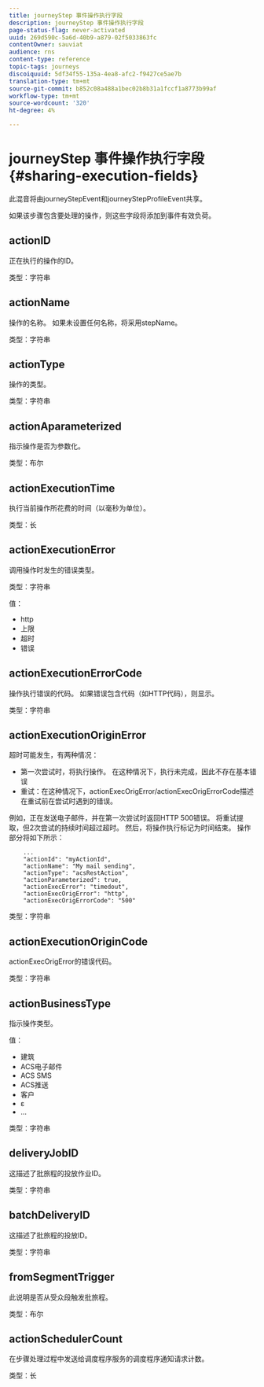 ```yaml
---
title: journeyStep 事件操作执行字段
description: journeyStep 事件操作执行字段
page-status-flag: never-activated
uuid: 269d590c-5a6d-40b9-a879-02f5033863fc
contentOwner: sauviat
audience: rns
content-type: reference
topic-tags: journeys
discoiquuid: 5df34f55-135a-4ea8-afc2-f9427ce5ae7b
translation-type: tm+mt
source-git-commit: b852c08a488a1bec02b8b31a1fccf1a8773b99af
workflow-type: tm+mt
source-wordcount: '320'
ht-degree: 4%

---
```



# journeyStep 事件操作执行字段 {#sharing-execution-fields}

此混音将由journeyStepEvent和journeyStepProfileEvent共享。

如果该步骤包含要处理的操作，则这些字段将添加到事件有效负荷。

## actionID

正在执行的操作的ID。

类型：字符串

## actionName

操作的名称。 如果未设置任何名称，将采用stepName。

类型：字符串

## actionType

操作的类型。

类型：字符串

## actionAparameterized

指示操作是否为参数化。

类型：布尔

## actionExecutionTime

执行当前操作所花费的时间（以毫秒为单位）。

类型：长

## actionExecutionError

调用操作时发生的错误类型。

类型：字符串

值：
* http
* 上限
* 超时
* 错误

## actionExecutionErrorCode

操作执行错误的代码。 如果错误包含代码（如HTTP代码），则显示。

类型：字符串

## actionExecutionOriginError

超时可能发生，有两种情况：

* 第一次尝试时，将执行操作。 在这种情况下，执行未完成，因此不存在基本错误
* 重试：在这种情况下，actionExecOrigError/actionExecOrigErrorCode描述在重试前在尝试时遇到的错误。

例如，正在发送电子邮件，并在第一次尝试时返回HTTP 500错误。 将重试提取，但2次尝试的持续时间超过超时。 然后，将操作执行标记为时间结束。 操作部分将如下所示：

```
    ...
    "actionId": "myActionId",
    "actionName": "My mail sending",
    "actionType": "acsRestAction",
    "actionParameterized": true,
    "actionExecError": "timedout",
    "actionExecOrigError": "http",
    "actionExecOrigErrorCode": "500"
```

类型：字符串

## actionExecutionOriginCode

actionExecOrigError的错误代码。

类型：字符串

## actionBusinessType

指示操作类型。

值：

* 建筑
* ACS电子邮件
* ACS SMS
* ACS推送
* 客户
* ε
* ...

类型：字符串

## deliveryJobID

这描述了批旅程的投放作业ID。

类型：字符串

## batchDeliveryID

这描述了批旅程的投放ID。

类型：字符串

## fromSegmentTrigger

此说明是否从受众段触发批旅程。

类型：布尔

## actionSchedulerCount

在步骤处理过程中发送给调度程序服务的调度程序通知请求计数。

类型：长
